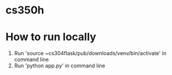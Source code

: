 # cs350h

# How to run locally
1. Run 'source ~cs304flask/pub/downloads/venv/bin/activate' in command line
2. Run 'python app.py' in command line
